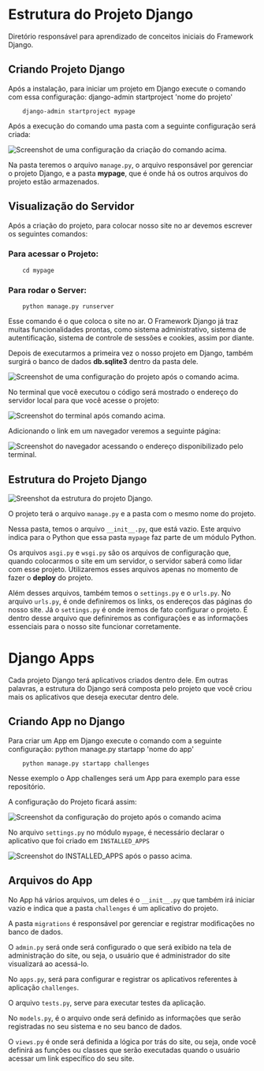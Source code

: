 # Estrutura do Projeto Django

Diretório responsável para aprendizado de conceitos iniciais do Framework Django.

## Criando Projeto Django

Após a instalação, para iniciar um projeto em Django execute o comando com essa configuração:
django-admin startproject 'nome do projeto'

```
    django-admin startproject mypage
```
Após a execução do comando uma pasta com a seguinte configuração será criada:

![Screenshot de uma configuração da criação do comando acima.](https://github.com/MatheEduar/Django/blob/main/assets/imgs/mypage/my-page-0.png)

Na pasta teremos o arquivo `manage.py`, o arquivo responsável por gerenciar o projeto Django,
e a pasta **mypage**, que é onde há os outros arquivos do projeto estão armazenados.

## Visualização do Servidor

Após a criação do projeto, para colocar nosso site no ar devemos escrever os seguintes comandos:

### Para acessar o Projeto:
```
    cd mypage
```

### Para rodar o Server:
```
    python manage.py runserver
```
Esse comando é o que coloca o site no ar. O Framework Django já traz muitas funcionalidades
prontas, como sistema administrativo, sistema de autentificação, sistema de controle de sessões
e cookies, assim por diante.

Depois de executarmos a primeira vez o nosso projeto em Django, também surgirá o banco de dados 
**db.sqlite3** dentro da pasta dele.

![Screenshot de uma configuração do projeto após o comando acima.](https://github.com/MatheEduar/Django/blob/main/assets/imgs/mypage/my-page-1.png)

No terminal que você executou o código será mostrado o endereço do servidor local para que você 
acesse o projeto:

![Screenshot do terminal após comando acima.](https://github.com/MatheEduar/Django/blob/main/assets/imgs/mypage/my-page-2.png)

Adicionando o link em um navegador veremos a seguinte página:

![Screenshot do navegador acessando o endereço disponibilizado pelo terminal.](https://github.com/MatheEduar/Django/blob/main/assets/imgs/mypage/my-page-3.png)

## Estrutura do Projeto Django 

![Sreenshot da estrutura do projeto Django.](https://github.com/MatheEduar/Django/blob/main/assets/imgs/mypage/my-page-1.png)

O projeto terá o arquivo `manage.py` e a pasta com o mesmo nome do projeto.

Nessa pasta, temos o arquivo `__init__.py`, que está vazio. Este arquivo indica
para o Python que essa pasta `mypage` faz parte de um módulo Python.

Os arquivos `asgi.py` e `wsgi.py` são os arquivos de configuração que, quando colocarmos 
o site em um servidor, o servidor saberá como lidar com esse projeto. Utilizaremos esses
arquivos apenas no momento de fazer o **deploy** do projeto.

Além desses arquivos, também temos o `settings.py` e o `urls.py`. No arquivo `urls.py`, é onde definiremos os links, os endereços das páginas do nosso site. Já o `settings.py` é onde iremos de fato configurar o projeto. É dentro desse arquivo que definiremos as configurações e as informações essenciais para o nosso site funcionar corretamente.


# Django Apps

Cada projeto Django terá aplicativos criados dentro dele. Em outras palavras, a estrutura do Django será composta pelo projeto que você criou mais os aplicativos que deseja executar dentro dele.

## Criando App no Django

Para criar um App em Django execute o comando com a seguinte configuração:
python manage.py startapp 'nome do app'

```
    python manage.py startapp challenges
```

Nesse exemplo o App challenges será um App para exemplo para esse repositório.

A configuração do Projeto ficará assim:

![Screenshot da configuração do projeto após o comando acima](https://github.com/MatheEduar/Django/blob/main/assets/imgs/mypage/my-page-4.png)

No arquivo `settings.py` no módulo `mypage`, é necessário declarar o aplicativo que foi criado em
`INSTALLED_APPS`

![Screenshot do INSTALLED_APPS após o passo acima.](https://github.com/MatheEduar/Django/blob/main/assets/imgs/mypage/my-page-5.png)

## Arquivos do App

No App há vários arquivos, um deles é o `__init__.py` que também irá iniciar vazio e indica que 
a pasta `challenges` é um aplicativo do projeto.

A pasta `migrations` é responsável por gerenciar e registrar modificações no banco de dados.

O `admin.py` será onde será configurado o que será exibido na tela de administração do site, ou seja,
o usuário que é administrador do site visualizará ao acessá-lo.

No `apps.py`, será para configurar e registrar os aplicativos referentes à aplicação `challenges`.

O arquivo `tests.py`, serve para executar testes da aplicação.

No `models.py`, é o arquivo onde será definido as informações que serão registradas no seu sistema 
e no seu banco de dados.

O `views.py` é onde será definida a lógica por trás do site, ou seja, onde você definirá as funções 
ou classes que serão executadas quando o usuário acessar um link específico do seu site.